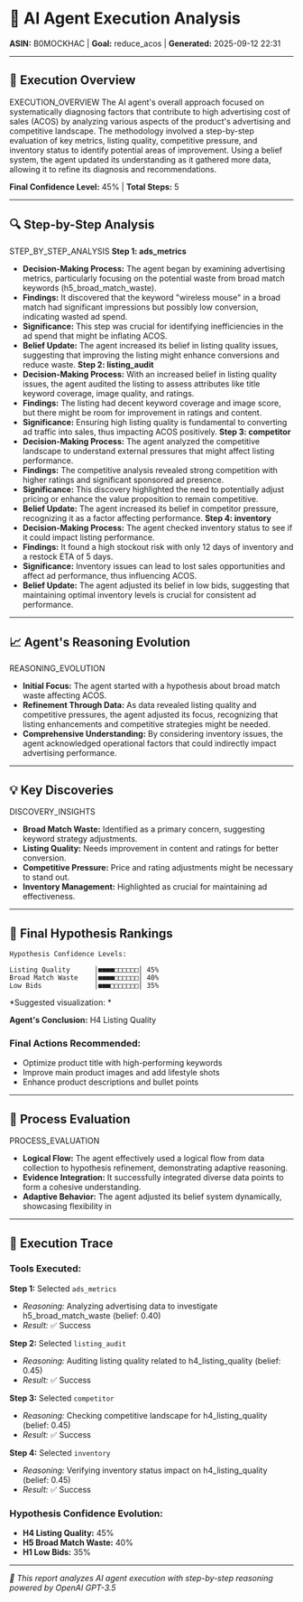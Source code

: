 # 🤖 AI Agent Execution Analysis
**ASIN:** B0MOCKHAC | **Goal:** reduce_acos | **Generated:** 2025-09-12 22:31

---

## 🎯 Execution Overview

EXECUTION_OVERVIEW
The AI agent's overall approach focused on systematically diagnosing factors that contribute to high advertising cost of sales (ACOS) by analyzing various aspects of the product's advertising and competitive landscape. The methodology involved a step-by-step evaluation of key metrics, listing quality, competitive pressure, and inventory status to identify potential areas of improvement. Using a belief system, the agent updated its understanding as it gathered more data, allowing it to refine its diagnosis and recommendations.

**Final Confidence Level:** 45% | **Total Steps:** 5

---

## 🔍 Step-by-Step Analysis

STEP_BY_STEP_ANALYSIS
**Step 1: ads_metrics**
- **Decision-Making Process:** The agent began by examining advertising metrics, particularly focusing on the potential waste from broad match keywords (h5_broad_match_waste).
- **Findings:** It discovered that the keyword "wireless mouse" in a broad match had significant impressions but possibly low conversion, indicating wasted ad spend.
- **Significance:** This step was crucial for identifying inefficiencies in the ad spend that might be inflating ACOS.
- **Belief Update:** The agent increased its belief in listing quality issues, suggesting that improving the listing might enhance conversions and reduce waste.
**Step 2: listing_audit**
- **Decision-Making Process:** With an increased belief in listing quality issues, the agent audited the listing to assess attributes like title keyword coverage, image quality, and ratings.
- **Findings:** The listing had decent keyword coverage and image score, but there might be room for improvement in ratings and content.
- **Significance:** Ensuring high listing quality is fundamental to converting ad traffic into sales, thus impacting ACOS positively.
**Step 3: competitor**
- **Decision-Making Process:** The agent analyzed the competitive landscape to understand external pressures that might affect listing performance.
- **Findings:** The competitive analysis revealed strong competition with higher ratings and significant sponsored ad presence.
- **Significance:** This discovery highlighted the need to potentially adjust pricing or enhance the value proposition to remain competitive.
- **Belief Update:** The agent increased its belief in competitor pressure, recognizing it as a factor affecting performance.
**Step 4: inventory**
- **Decision-Making Process:** The agent checked inventory status to see if it could impact listing performance.
- **Findings:** It found a high stockout risk with only 12 days of inventory and a restock ETA of 5 days.
- **Significance:** Inventory issues can lead to lost sales opportunities and affect ad performance, thus influencing ACOS.
- **Belief Update:** The agent adjusted its belief in low bids, suggesting that maintaining optimal inventory levels is crucial for consistent ad performance.

---

## 📈 Agent's Reasoning Evolution

REASONING_EVOLUTION
- **Initial Focus:** The agent started with a hypothesis about broad match waste affecting ACOS.
- **Refinement Through Data:** As data revealed listing quality and competitive pressures, the agent adjusted its focus, recognizing that listing enhancements and competitive strategies might be needed.
- **Comprehensive Understanding:** By considering inventory issues, the agent acknowledged operational factors that could indirectly impact advertising performance.

---

## 💡 Key Discoveries

DISCOVERY_INSIGHTS
- **Broad Match Waste:** Identified as a primary concern, suggesting keyword strategy adjustments.
- **Listing Quality:** Needs improvement in content and ratings for better conversion.
- **Competitive Pressure:** Price and rating adjustments might be necessary to stand out.
- **Inventory Management:** Highlighted as crucial for maintaining ad effectiveness.

---

## 🏁 Final Hypothesis Rankings

```
Hypothesis Confidence Levels:

Listing Quality      │■■■■□□□□□□│ 45%
Broad Match Waste    │■■■■□□□□□□│ 40%
Low Bids             │■■■□□□□□□□│ 35%

```

*Suggested visualization: *

**Agent's Conclusion:** H4 Listing Quality

### Final Actions Recommended:
- Optimize product title with high-performing keywords
- Improve main product images and add lifestyle shots
- Enhance product descriptions and bullet points

---

## 🔬 Process Evaluation

PROCESS_EVALUATION
- **Logical Flow:** The agent effectively used a logical flow from data collection to hypothesis refinement, demonstrating adaptive reasoning.
- **Evidence Integration:** It successfully integrated diverse data points to form a cohesive understanding.
- **Adaptive Behavior:** The agent adjusted its belief system dynamically, showcasing flexibility in

---

## 🔧 Execution Trace

### Tools Executed:
**Step 1:** Selected `ads_metrics`
- *Reasoning:* Analyzing advertising data to investigate h5_broad_match_waste (belief: 0.40)
- *Result:* ✅ Success

**Step 2:** Selected `listing_audit`
- *Reasoning:* Auditing listing quality related to h4_listing_quality (belief: 0.45)
- *Result:* ✅ Success

**Step 3:** Selected `competitor`
- *Reasoning:* Checking competitive landscape for h4_listing_quality (belief: 0.45)
- *Result:* ✅ Success

**Step 4:** Selected `inventory`
- *Reasoning:* Verifying inventory status impact on h4_listing_quality (belief: 0.45)
- *Result:* ✅ Success


### Hypothesis Confidence Evolution:
- **H4 Listing Quality:** 45%
- **H5 Broad Match Waste:** 40%
- **H1 Low Bids:** 35%

---

*🤖 This report analyzes AI agent execution with step-by-step reasoning powered by OpenAI GPT-3.5*
